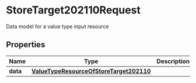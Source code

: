

# StoreTarget202110Request

Data model for a value type input resource

## Properties

| Name | Type | Description | Notes |
|------------ | ------------- | ------------- | -------------|
|**data** | [**ValueTypeResourceOfStoreTarget202110**](ValueTypeResourceOfStoreTarget202110.md) |  |  [optional] |



